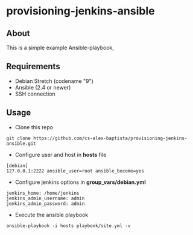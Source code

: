 # provisioning-jenkins-ansible

## About

This is a simple example Ansible-playbook,

## Requirements

* Debian Stretch (codename "9")
* Ansible (2.4 or newer)
* SSH connection

## Usage

* Clone this repo
```
git clone https://github.com/cs-alex-baptista/provisioning-jenkins-ansible.git
```

* Configure user and host in **hosts** file
```
[debian]
127.0.0.1:2222 ansible_user=root ansible_become=yes
```

* Configure jenkins options in **group_vars/debian.yml**

```
jenkins_home: /home/jenkins
jenkins_admin_username: admin
jenkins_admin_password: admin
```

* Execute the ansible playbook
```
ansible-playbook -i hosts playbook/site.yml -v
```
